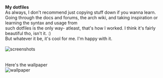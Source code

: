 <strong>My dotfiles</strong> <br>
As always, I don't recommend just copying stuff down if you wanna learn.<br>
Going through the docs and forums, the arch wiki, and taking inspiration or learning the syntax and usage from <br>
such dotfiles is the only way- atleast, that's how I worked. I think it's fairly beautiful tho, isn't it. :) <br>
But whatever it be, it's cool for me. I'm happy with it.<br><br>
![screenshots](https://i.imgur.com/Ni4t5Dw.png)
<br><br><br>
Here's the wallpaper
<br>
![wallpaper](https://i.imgur.com/voPn4JQ.jpg)
